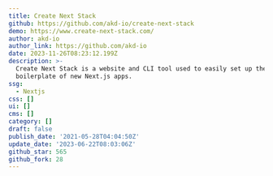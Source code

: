 ```yaml
---
title: Create Next Stack
github: https://github.com/akd-io/create-next-stack
demo: https://www.create-next-stack.com/
author: akd-io
author_link: https://github.com/akd-io
date: 2023-11-26T08:23:12.199Z
description: >-
  Create Next Stack is a website and CLI tool used to easily set up the
  boilerplate of new Next.js apps.
ssg:
  - Nextjs
css: []
ui: []
cms: []
category: []
draft: false
publish_date: '2021-05-28T04:04:50Z'
update_date: '2023-06-22T08:03:06Z'
github_star: 565
github_fork: 28
---
```

